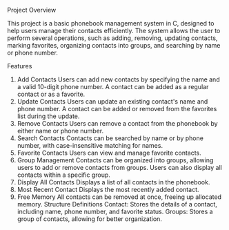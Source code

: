 Project Overview


This project is a basic phonebook management system in C, designed to help users manage their contacts efficiently. The system allows the user to perform several operations, such as adding, removing, updating contacts, marking favorites, organizing contacts into groups, and searching by name or phone number.

Features
1. Add Contacts
Users can add new contacts by specifying the name and a valid 10-digit phone number.
A contact can be added as a regular contact or as a favorite.
2. Update Contacts
Users can update an existing contact's name and phone number.
A contact can be added or removed from the favorites list during the update.
3. Remove Contacts
Users can remove a contact from the phonebook by either name or phone number.
4. Search Contacts
Contacts can be searched by name or by phone number, with case-insensitive matching for names.
5. Favorite Contacts
Users can view and manage favorite contacts.
6. Group Management
Contacts can be organized into groups, allowing users to add or remove contacts from groups.
Users can also display all contacts within a specific group.
7. Display All Contacts
Displays a list of all contacts in the phonebook.
8. Most Recent Contact
Displays the most recently added contact.
9. Free Memory
All contacts can be removed at once, freeing up allocated memory.
Structure Definitions
Contact: Stores the details of a contact, including name, phone number, and favorite status.
Groups: Stores a group of contacts, allowing for better organization.
